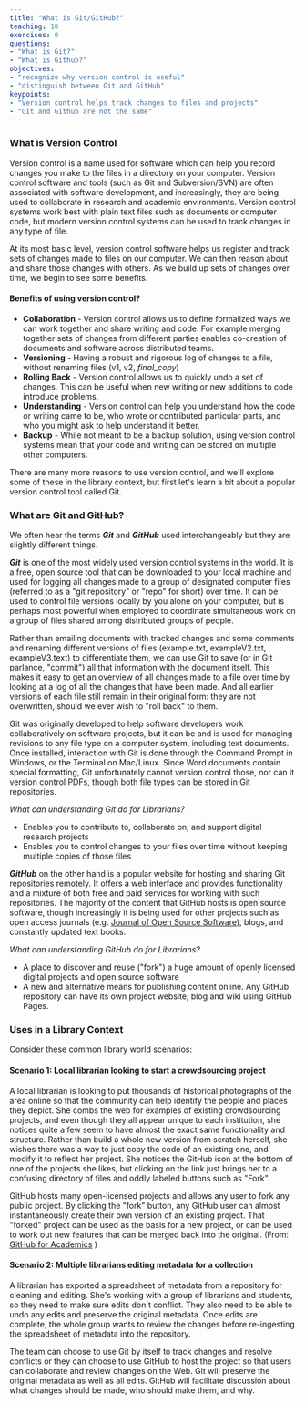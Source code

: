 ```yaml
---
title: "What is Git/GitHub?"
teaching: 10
exercises: 0
questions:
- "What is Git?"
- "What is Github?"
objectives:
- "recognize why version control is useful"
- "distinguish between Git and GitHub"
keypoints:
- "Version control helps track changes to files and projects"
- "Git and Github are not the same"
---
```


### What is Version Control

Version control is a name used for software which can help you record changes you make to the files in a directory on your computer. Version control software and tools (such as Git and Subversion/SVN) are often associated with software development, and increasingly, they are being used to collaborate in research and academic environments. Version control systems work best with plain text files such as documents or computer code, but modern version control systems can be used to track changes in any type of file.

At its most basic level, version control software helps us register and track sets of changes made to files on our computer. We can then reason about and share those changes with others. As we build up sets of changes over time, we begin to see some benefits.

#### Benefits of using version control?

* **Collaboration** - Version control allows us to define formalized ways we can work together and share writing and code. For example merging together sets of changes from different parties enables co-creation of documents and software across distributed teams.
* **Versioning** - Having a robust and rigorous log of changes to a file, without renaming files (v1, v2, _final_copy_)
* **Rolling Back** - Version control allows us to quickly undo a set of changes. This can be useful when new writing or new additions to code introduce problems.
* **Understanding** - Version control can help you understand how the code or writing came to be, who wrote or contributed particular parts, and who you might ask to help understand it better.
* **Backup** - While not meant to be a backup solution, using version control systems mean that your code and writing can be stored on multiple other computers.

There are many more reasons to use version control, and we'll explore some of these in the library context, but first let's learn a bit about a popular version control tool called Git.

### What are Git and GitHub?

We often hear the terms **_Git_** and **_GitHub_** used interchangeably but they are slightly different things.

**_Git_** is one of the most widely used version control systems in the world. It is a free, open source tool that can be downloaded to your local machine and used for logging all changes made to a group of designated computer files (referred to as a "git repository" or "repo" for short) over time. It can be used to control file versions locally by you alone on your computer, but is perhaps most powerful when employed to coordinate simultaneous work on a group of files shared among distributed groups of people. 

Rather than emailing documents with tracked changes and some comments and renaming different versions of files (example.txt, exampleV2.txt, exampleV3.text) to differentiate them, we can use Git to save (or in Git parlance, "commit") all that information with the document itself. This makes it easy to get an overview of all changes made to a file over time by looking at a log of all the changes that have been made. And all earlier versions of each file still remain in their original form: they are not overwritten, should we ever wish to "roll back" to them. 

Git was originally developed to help software developers work collaboratively on software projects, but it can be and is used for managing revisions to any file type on a computer system, including text documents. Once installed, interaction with Git is done through the Command Prompt in Windows, or the Terminal on Mac/Linux. Since Word documents contain special formatting, Git unfortunately cannot version control those, nor can it version control PDFs, though both file types can be stored in Git repositories.   

*What can understanding Git do for Librarians?*
* Enables you to contribute to, collaborate on, and support digital research projects 
* Enables you to control changes to your files over time without keeping multiple copies of those files

**_GitHub_** on the other hand is a popular website for hosting and sharing Git repositories remotely. It offers a web interface and provides functionality and a mixture of both free and paid services for working with such repositories. The majority of the content that GitHub hosts is open source software, though increasingly it is being used for other projects such as open access journals (e.g. [Journal of Open Source Software](https://joss.theoj.org/)), blogs, and constantly updated text books. 

*What can understanding GitHub do for Librarians?* 
* A place to discover and reuse ("fork") a huge amount of openly licensed digital projects and open source software
* A new and alternative means for publishing content online. Any GitHub repository can have its own project website, blog and wiki using GitHub Pages.  


### Uses in a Library Context

Consider these common library world scenarios: 

#### Scenario 1: Local librarian looking to start a crowdsourcing project

A local librarian is looking to put thousands of historical photographs of the area online so that the community can help identify the people and places they depict. She combs the web for examples of existing crowdsourcing projects, and even though they all appear unique to each institution, she notices quite a few seem to have almost the exact same functionality and structure. Rather than build a whole new version from scratch herself, she wishes there was a way to just copy the code of an existing one, and modify it to reflect her project. She notices the GitHub icon at the bottom of one of the projects she likes, but clicking on the link just brings her to a confusing directory of files and oddly labeled buttons such as "Fork".  

GitHub hosts many open-licensed projects and allows any user to fork any public project. By clicking the "fork" button, any GitHub user can almost instantaneously create their own version of an existing project. That "forked" project can be used as the basis for a new project, or can be used to work out new features that can be merged back into the original. (From: [GitHub for Academics](http://www.digitalpedagogylab.com/hybridped/push-pull-fork-github-for-academics/) )

#### Scenario 2: Multiple librarians editing metadata for a collection

A librarian has exported a spreadsheet of metadata from a repository for cleaning and editing. She's working with a group of librarians and students, so they need to make sure edits don't conflict. They also need to be able to undo any edits and preserve the original metadata. Once edits are complete, the whole group wants to review the changes before re-ingesting the spreadsheet of metadata into the repository.

The team can choose to use Git by itself to track changes and resolve conflicts or they can choose to use GitHub to host the project so that users can collaborate and review changes on the Web. Git will preserve the original metadata as well as all edits. GitHub will facilitate discussion about what changes should be made, who should make them, and why.
